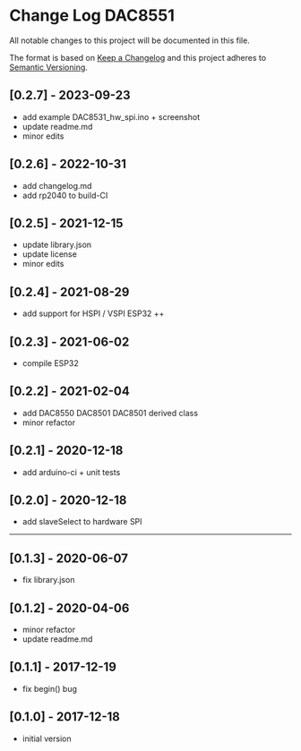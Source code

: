 # Change Log DAC8551

All notable changes to this project will be documented in this file.

The format is based on [Keep a Changelog](http://keepachangelog.com/)
and this project adheres to [Semantic Versioning](http://semver.org/).


## [0.2.7] - 2023-09-23
- add example DAC8531_hw_spi.ino + screenshot
- update readme.md
- minor edits


## [0.2.6] - 2022-10-31
- add changelog.md
- add rp2040 to build-CI

## [0.2.5] - 2021-12-15
- update library.json
- update license
- minor edits

## [0.2.4] - 2021-08-29
- add support for HSPI / VSPI ESP32 ++

## [0.2.3] - 2021-06-02
- compile ESP32

## [0.2.2] - 2021-02-04
- add DAC8550 DAC8501 DAC8501 derived class
- minor refactor

## [0.2.1] - 2020-12-18
- add arduino-ci + unit tests

## [0.2.0] - 2020-12-18
- add slaveSelect to hardware SPI

----

## [0.1.3] - 2020-06-07
- fix library.json
## [0.1.2] - 2020-04-06
- minor refactor
- update readme.md

## [0.1.1] - 2017-12-19
- fix begin() bug

## [0.1.0] - 2017-12-18
- initial version


